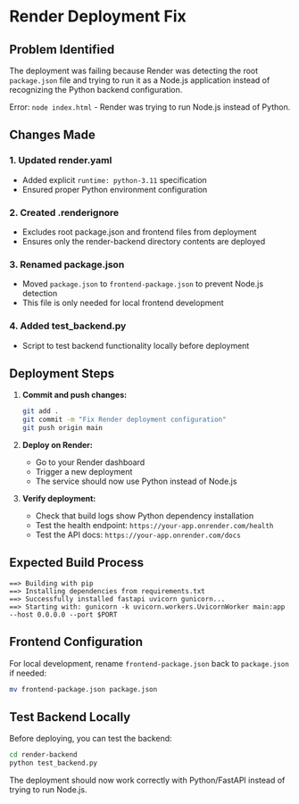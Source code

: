 # Render Deployment Fix

## Problem Identified
The deployment was failing because Render was detecting the root `package.json` file and trying to run it as a Node.js application instead of recognizing the Python backend configuration.

Error: `node index.html` - Render was trying to run Node.js instead of Python.

## Changes Made

### 1. Updated render.yaml
- Added explicit `runtime: python-3.11` specification
- Ensured proper Python environment configuration

### 2. Created .renderignore
- Excludes root package.json and frontend files from deployment
- Ensures only the render-backend directory contents are deployed

### 3. Renamed package.json
- Moved `package.json` to `frontend-package.json` to prevent Node.js detection
- This file is only needed for local frontend development

### 4. Added test_backend.py
- Script to test backend functionality locally before deployment

## Deployment Steps

1. **Commit and push changes:**
   ```bash
   git add .
   git commit -m "Fix Render deployment configuration"
   git push origin main
   ```

2. **Deploy on Render:**
   - Go to your Render dashboard
   - Trigger a new deployment
   - The service should now use Python instead of Node.js

3. **Verify deployment:**
   - Check that build logs show Python dependency installation
   - Test the health endpoint: `https://your-app.onrender.com/health`
   - Test the API docs: `https://your-app.onrender.com/docs`

## Expected Build Process
```
==> Building with pip
==> Installing dependencies from requirements.txt
==> Successfully installed fastapi uvicorn gunicorn...
==> Starting with: gunicorn -k uvicorn.workers.UvicornWorker main:app --host 0.0.0.0 --port $PORT
```

## Frontend Configuration
For local development, rename `frontend-package.json` back to `package.json` if needed:
```bash
mv frontend-package.json package.json
```

## Test Backend Locally
Before deploying, you can test the backend:
```bash
cd render-backend
python test_backend.py
```

The deployment should now work correctly with Python/FastAPI instead of trying to run Node.js.
